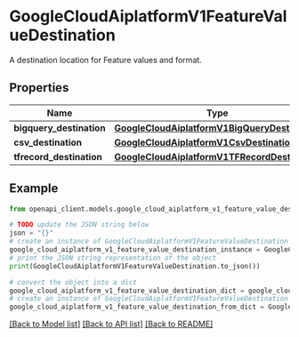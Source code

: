 # GoogleCloudAiplatformV1FeatureValueDestination

A destination location for Feature values and format.

## Properties

Name | Type | Description | Notes
------------ | ------------- | ------------- | -------------
**bigquery_destination** | [**GoogleCloudAiplatformV1BigQueryDestination**](GoogleCloudAiplatformV1BigQueryDestination.md) |  | [optional] 
**csv_destination** | [**GoogleCloudAiplatformV1CsvDestination**](GoogleCloudAiplatformV1CsvDestination.md) |  | [optional] 
**tfrecord_destination** | [**GoogleCloudAiplatformV1TFRecordDestination**](GoogleCloudAiplatformV1TFRecordDestination.md) |  | [optional] 

## Example

```python
from openapi_client.models.google_cloud_aiplatform_v1_feature_value_destination import GoogleCloudAiplatformV1FeatureValueDestination

# TODO update the JSON string below
json = "{}"
# create an instance of GoogleCloudAiplatformV1FeatureValueDestination from a JSON string
google_cloud_aiplatform_v1_feature_value_destination_instance = GoogleCloudAiplatformV1FeatureValueDestination.from_json(json)
# print the JSON string representation of the object
print(GoogleCloudAiplatformV1FeatureValueDestination.to_json())

# convert the object into a dict
google_cloud_aiplatform_v1_feature_value_destination_dict = google_cloud_aiplatform_v1_feature_value_destination_instance.to_dict()
# create an instance of GoogleCloudAiplatformV1FeatureValueDestination from a dict
google_cloud_aiplatform_v1_feature_value_destination_from_dict = GoogleCloudAiplatformV1FeatureValueDestination.from_dict(google_cloud_aiplatform_v1_feature_value_destination_dict)
```
[[Back to Model list]](../README.md#documentation-for-models) [[Back to API list]](../README.md#documentation-for-api-endpoints) [[Back to README]](../README.md)


